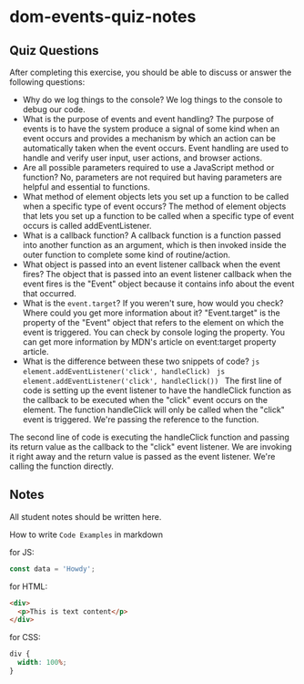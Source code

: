 # dom-events-quiz-notes

## Quiz Questions

After completing this exercise, you should be able to discuss or answer the following questions:

- Why do we log things to the console?
  We log things to the console to debug our code.
- What is the purpose of events and event handling?
  The purpose of events is to have the system produce a signal of some kind when an event occurs and provides a mechanism by which an action can be automatically taken when the event occurs. Event handling are used to handle and verify user input, user actions, and browser actions.
- Are all possible parameters required to use a JavaScript method or function?
  No, parameters are not required but having parameters are helpful and essential to functions.
- What method of element objects lets you set up a function to be called when a specific type of event occurs?
  The method of element objects that lets you set up a function to be called when a specific type of event occurs is called addEventListener.
- What is a callback function?
  A callback function is a function passed into another function as an argument, which is then invoked inside the outer function to complete some kind of routine/action.
- What object is passed into an event listener callback when the event fires?
  The object that is passed into an event listener callback when the event fires is the "Event" object because it contains info about the event that occurred.
- What is the `event.target`? If you weren't sure, how would you check? Where could you get more information about it?
  "Event.target" is the property of the "Event" object that refers to the element on which the event is triggered. You can check by console loging the property. You can get more information by MDN's article on event:target property article.
- What is the difference between these two snippets of code?
  `js
element.addEventListener('click', handleClick)
`
  `js
element.addEventListener('click', handleClick())
`
  The first line of code is setting up the event listener to have the handleClick function as the callback to be executed when the "click" event occurs on the element. The function handleClick will only be called when the "click" event is triggered. We're passing the reference to the function.

The second line of code is executing the handleClick function and passing its return value as the callback to the "click" event listener. We are invoking it right away and the return value is passed as the event listener. We're calling the function directly.

## Notes

All student notes should be written here.

How to write `Code Examples` in markdown

for JS:

```javascript
const data = 'Howdy';
```

for HTML:

```html
<div>
  <p>This is text content</p>
</div>
```

for CSS:

```css
div {
  width: 100%;
}
```
